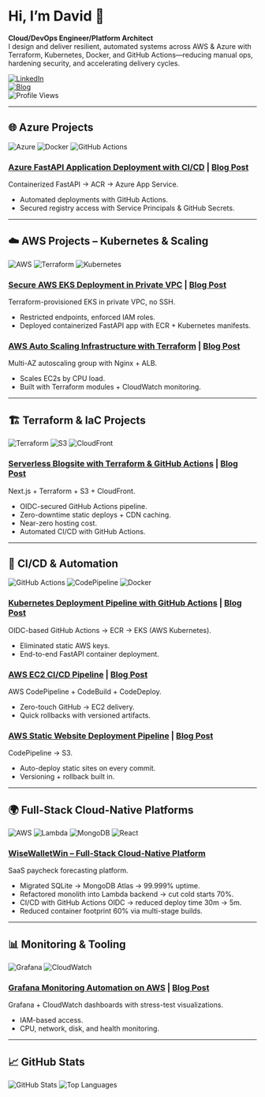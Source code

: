 # Hi, I’m David 👋
**Cloud/DevOps Engineer/Platform Architect**  
I design and deliver resilient, automated systems across AWS & Azure with Terraform, Kubernetes, Docker, and GitHub Actions—reducing manual ops, hardening security, and accelerating delivery cycles.

[![LinkedIn](https://img.shields.io/badge/LinkedIn-dhayv-blue?logo=linkedin&logoColor=white)](https://www.linkedin.com/in/dhayv/)  
[![Blog](https://img.shields.io/badge/Blog-dev.to/dhayv-black?logo=dev.to)](https://dev.to/dhayv)  
![Profile Views](https://komarev.com/ghpvc/?username=dhayv)  

---

## 🌐 Azure Projects  
![Azure](https://img.shields.io/badge/Azure-0078D4?logo=microsoftazure&logoColor=white) 
![Docker](https://img.shields.io/badge/Docker-2496ED?logo=docker&logoColor=white) 
![GitHub Actions](https://img.shields.io/badge/GitHub_Actions-2088FF?logo=githubactions&logoColor=white)

### [Azure FastAPI Application Deployment with CI/CD](https://github.com/dhayv/azure-cicd) | [Blog Post](https://dev.to/dhayv/how-to-deploy-a-fastapi-app-to-azure-with-docker-acr-and-github-actions-30bk)  
Containerized FastAPI → ACR → Azure App Service.  
- Automated deployments with GitHub Actions.  
- Secured registry access with Service Principals & GitHub Secrets.  

---

## ☁️ AWS Projects – Kubernetes & Scaling  
![AWS](https://img.shields.io/badge/AWS-232F3E?logo=amazonaws&logoColor=white) 
![Terraform](https://img.shields.io/badge/Terraform-844FBA?logo=terraform&logoColor=white) 
![Kubernetes](https://img.shields.io/badge/Kubernetes-326CE5?logo=kubernetes&logoColor=white)

### [Secure AWS EKS Deployment in Private VPC](https://github.com/dhayv/aws-kubernetes-deploy) | [Blog Post](https://dev.to/dhayv/managing-kubernetes-in-a-private-aws-vpc-a-secure-and-automated-approach-4n4c)  
Terraform-provisioned EKS in private VPC, no SSH.  
- Restricted endpoints, enforced IAM roles.  
- Deployed containerized FastAPI app with ECR + Kubernetes manifests.  

### [AWS Auto Scaling Infrastructure with Terraform](https://github.com/dhayv/autoscaling-group) | [Blog Post](https://dev.to/dhayv/from-502-to-200-building-a-auto-scaling-infrastructure-with-terraform-26dn)  
Multi-AZ autoscaling group with Nginx + ALB.  
- Scales EC2s by CPU load.  
- Built with Terraform modules + CloudWatch monitoring.  

---

## 🏗 Terraform & IaC Projects  
![Terraform](https://img.shields.io/badge/Terraform-844FBA?logo=terraform&logoColor=white) 
![S3](https://img.shields.io/badge/AWS_S3-569A31?logo=amazons3&logoColor=white) 
![CloudFront](https://img.shields.io/badge/CloudFront-8C4FFF?logo=amazonaws&logoColor=white)

### [Serverless Blogsite with Terraform & GitHub Actions](https://github.com/dhayv/blogsite) | [Blog Post](https://dev.to/dhayv/building-a-cloud-native-blog-platform-with-terraform-11km)  
Next.js + Terraform + S3 + CloudFront.  
- OIDC-secured GitHub Actions pipeline.  
- Zero-downtime static deploys + CDN caching.  
- Near-zero hosting cost.  
- Automated CI/CD with GitHub Actions.  

---

## 🔄 CI/CD & Automation  
![GitHub Actions](https://img.shields.io/badge/GitHub_Actions-2088FF?logo=githubactions&logoColor=white) 
![CodePipeline](https://img.shields.io/badge/AWS_CodePipeline-FF9900?logo=amazonaws&logoColor=white) 
![Docker](https://img.shields.io/badge/Docker-2496ED?logo=docker&logoColor=white)

### [Kubernetes Deployment Pipeline with GitHub Actions](https://github.com/dhayv/kubectl-blog) | [Blog Post](https://dev.to/dhayv/build-a-secure-cicd-pipeline-for-amazon-eks-using-github-actions-and-aws-oidc-3b0m)  
OIDC-based GitHub Actions → ECR → EKS (AWS Kubernetes).  
- Eliminated static AWS keys.  
- End-to-end FastAPI container deployment.  

### [AWS EC2 CI/CD Pipeline](https://github.com/dhayv/ec2-deploy) | [Blog Post](https://dev.to/dhayv/building-a-cloud-native-blog-platform-with-terraform-11km)  
AWS CodePipeline + CodeBuild + CodeDeploy.  
- Zero-touch GitHub → EC2 delivery.  
- Quick rollbacks with versioned artifacts.  

### [AWS Static Website Deployment Pipeline](https://github.com/dhayv/auto-deploy) | [Blog Post](https://dev.to/dhayv/building-a-cloud-native-blog-platform-with-terraform-11km)  
CodePipeline → S3.  
- Auto-deploy static sites on every commit.  
- Versioning + rollback built in.  

---

## 🌍 Full-Stack Cloud-Native Platforms  
![AWS](https://img.shields.io/badge/AWS-232F3E?logo=amazonaws&logoColor=white) 
![Lambda](https://img.shields.io/badge/AWS_Lambda-FF9900?logo=awslambda&logoColor=white) 
![MongoDB](https://img.shields.io/badge/MongoDB-47A248?logo=mongodb&logoColor=white) 
![React](https://img.shields.io/badge/React-20232A?logo=react&logoColor=61DAFB)

### [WiseWalletWin – Full-Stack Cloud-Native Platform](https://github.com/dhayv/WiseWalletWin)   
SaaS paycheck forecasting platform.  
- Migrated SQLite → MongoDB Atlas → 99.999% uptime.  
- Refactored monolith into Lambda backend → cut cold starts 70%.  
- CI/CD with GitHub Actions OIDC → reduced deploy time 30m → 5m.  
- Reduced container footprint 60% via multi-stage builds.  

---

## 📊 Monitoring & Tooling  
![Grafana](https://img.shields.io/badge/Grafana-F46800?logo=grafana&logoColor=white) 
![CloudWatch](https://img.shields.io/badge/AWS_CloudWatch-FF4F8B?logo=amazonaws&logoColor=white)

### [Grafana Monitoring Automation on AWS](https://github.com/dhayv/Grafana-scripts) | [Blog Post](https://dev.to/dhayv/deploying-grafana-on-an-aws-ec2-instance2025-3li8)  
Grafana + CloudWatch dashboards with stress-test visualizations.  
- IAM-based access.  
- CPU, network, disk, and health monitoring.  



---

## 📈 GitHub Stats
![GitHub Stats](https://github-readme-stats.vercel.app/api?username=dhayv&show_icons=true)
![Top Languages](https://github-readme-stats.vercel.app/api/top-langs/?username=dhayv&layout=compact)
